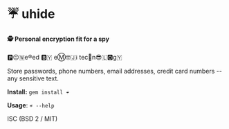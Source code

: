 # ☔ uhide

#### 🕵️ Personal encryption fit for a spy

🅿️😐🇼e®️ed  🅱️🇾  eⓂ️🤓🇯ℹ️  tec🏨n😎🇱🅾️g🇾

Store passwords, phone numbers, email addresses, credit card numbers -- any sensitive text.

**Install:** `gem install ☔` 

**Usage**: `☔ --help`

ISC (BSD 2 / MIT)

